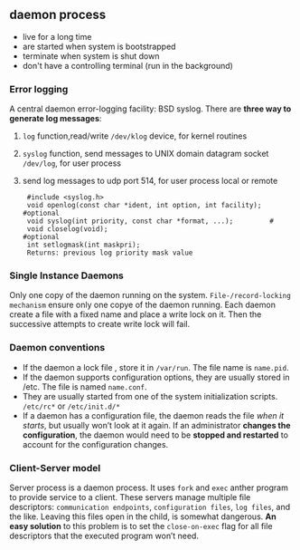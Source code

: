 ## daemon process ##
* live for a long time
* are started when system is bootstrapped
* terminate when system is shut down
* don't have a controlling terminal (run in the background)

### Error logging ###
A central daemon error-logging facility: BSD syslog. There are 
**three way to generate log messages**:

1. `log` function,read/write `/dev/klog` device, for kernel routines
2. `syslog` function, send messages to UNIX domain datagram socket `/dev/log`, for user process
3. send log messages to udp port 514, for user process local or remote

		#include <syslog.h>
		void openlog(const char *ident, int option, int facility); 	#optional
		void syslog(int priority, const char *format, ...);			#
		void closelog(void);										#optional
		int setlogmask(int maskpri);
		Returns: previous log priority mask value

### Single Instance Daemons ###
Only one copy of the daemon running on the system.
`File-/record-locking mechanism` ensure only one copye of the daemon running.
Each daemon create a file with a fixed name and place a write lock on it. Then the successive attempts to create write lock will fail.

### Daemon conventions ###
* If the daemon a lock file , store it in `/var/run`. The file name is `name.pid`.
* If the daemon supports configuration options, they are usually stored in /etc. The file is named `name.conf`.
*  They are usually started from one of the system initialization scripts. `/etc/rc*` or `/etc/init.d/*`
*  If a daemon has a configuration file, the daemon reads the file *when it starts*, but usually won’t look at it again. If an administrator **changes the configuration**, the daemon would need to be **stopped and restarted** to account for the configuration changes. 

### Client-Server model ###
Server process is a daemon process. It uses `fork` and `exec` anther program to provide service to a client. These servers manage multiple file descriptors: `communication endpoints`, `configuration files`, `log files`, and the like. Leaving this files open in the child, is somewhat dangerous. **An easy solution** to this problem is to set the `close-on-exec` flag for all file descriptors that the executed program won’t need.